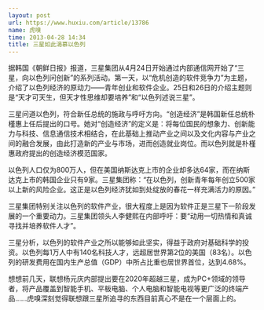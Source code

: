 ```yaml
---
layout: post
url: https://www.huxiu.com/article/13786
name: 虎嗅
time: 2013-04-28 14:34
title: 三星如此渴慕以色列
---
```

据韩国《朝鲜日报》报道，三星集团从4月24日开始通过内部通信网开始了“三星，向以色列问创新”的系列活动。第一天，以“危机创造的软件竞争力”为主题，介绍了以色列经济的原动力——青年创业和软件企业。25日和26日的介绍主题则是“天才可天生，但天才性思维却要培养”和“以色列述说三星”。

三星问道以色列，符合新任总统的施政与呼吁方向。“创造经济”是韩国新任总统朴槿惠上任后提出的口号。她对“创造经济”的定义是：将每位国民的想象力、创新能力与科技、信息通信技术相结合，在此基础上推动产业之间以及文化内容与产业之间的融合发展，由此打造新的产业与市场，进而创造就业岗位。而以色列就是朴槿惠政府提出的创造经济模范国家。

以色列人口仅为800万人，但在美国纳斯达克上市的企业却多达64家，而在纳斯达克上市的韩国企业只有9家。三星集团称：“在以色列，创新青年每年创立500家以上新的风险企业。这正是以色列经济犹如到处绽放的春花一样充满活力的原因。”

三星集团特别关注以色列的软件产业，很大程度上是因为软件正是三星下一阶段发展的一个重要动力。三星集团领头人李健熙在内部呼吁：要“动用一切热情和真诚寻找并培养软件人才”。

三星分析，以色列的软件产业之所以能够如此坚实，得益于政府对基础科学的投资。以色列每1万人中有140名科技人才，远超居世界第2位的美国（83名）。以色列的研发费用在国内生产总值（GDP）中所占比重也居世界首位，达到4.68%。

想想前几天，联想杨元庆内部提出要在2020年超越三星，成为PC+领域的领导者，将产品覆盖到智能手机、平板电脑、个人电脑和智能电视等更广泛的终端产品……虎嗅深刻觉得联想跟三星所追寻的东西目前真心不是在一个层面上的。


